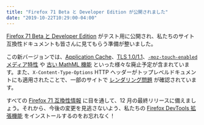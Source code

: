 ```yaml
---
title: "Firefox 71 Beta と Developer Edition が公開されました"
date: "2019-10-22T10:29:00-04:00"
---
```

[Firefox 71 Beta と Developer Edition](https://www.mozilla.org/firefox/channel/desktop/) がテスト用に公開され、私たちのサイト互換性ドキュメントも皆さんに見てもらう準備が整いました。

この新バージョンでは、[Application Cache](https://www.fxsitecompat.dev/ja/docs/2019/application-cache-storage-has-been-removed-in-nightly-and-early-beta/)、[TLS 1.0/1.1](https://www.fxsitecompat.dev/ja/docs/2019/tls-1-0-and-1-1-are-now-deprecated-disabled-in-nightly/)、[`-moz-touch-enabled` メディア特性](https://www.fxsitecompat.dev/ja/docs/2019/moz-touch-enabled-media-feature-has-been-deprecated/) や [古い MathML 機能](https://www.fxsitecompat.dev/ja/docs/2019/various-legacy-mathml-features-have-been-deprecated/) といった様々な廃止予定が含まれています。また、`X-Content-Type-Options` HTTP ヘッダーがトップレベルドキュメントにも適用されたことで、一部のサイトで [レンダリング問題](https://www.fxsitecompat.dev/ja/docs/2019/x-content-type-options-nosniff-now-applies-to-top-level-documents-causing-some-pages-to-be-downloaded/) が確認されています。

すべての [Firefox 71 互換性情報](https://www.fxsitecompat.dev/ja/versions/71/) に目を通して、12 月の最終リリースに備えましょう。それから、今後の変更を見逃さないよう、私たちの [Firefox DevTools 拡張機能](https://addons.mozilla.org/firefox/addon/site-compatibility-tools/) をインストールするのをお忘れなく！
